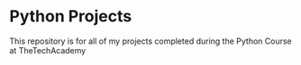 # Python Projects
 This repository is for all of my projects completed during the Python Course at TheTechAcademy
